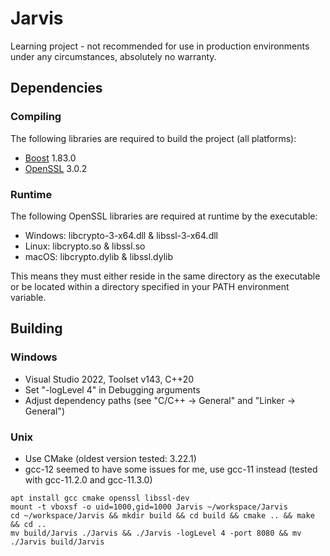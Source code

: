 # Jarvis

Learning project - not recommended for use in production environments under any circumstances, absolutely no warranty.

## Dependencies

### Compiling

The following libraries are required to build the project (all platforms):

- [Boost](https://www.boost.org) 1.83.0
- [OpenSSL](https://www.openssl.org) 3.0.2

### Runtime

The following OpenSSL libraries are required at runtime by the executable:

- Windows: libcrypto-3-x64.dll & libssl-3-x64.dll
- Linux: libcrypto.so & libssl.so
- macOS: libcrypto.dylib & libssl.dylib

This means they must either reside in the same directory as the executable or be located within a directory specified in your PATH environment variable.

## Building

### Windows

- Visual Studio 2022, Toolset v143, C++20
- Set "-logLevel 4" in Debugging arguments
- Adjust dependency paths (see "C/C++ -> General" and "Linker -> General")

### Unix

- Use CMake (oldest version tested: 3.22.1)
- gcc-12 seemed to have some issues for me, use gcc-11 instead (tested with gcc-11.2.0 and gcc-11.3.0)

```
apt install gcc cmake openssl libssl-dev
mount -t vboxsf -o uid=1000,gid=1000 Jarvis ~/workspace/Jarvis 
cd ~/workspace/Jarvis && mkdir build && cd build && cmake .. && make && cd ..
mv build/Jarvis ./Jarvis && ./Jarvis -logLevel 4 -port 8080 && mv ./Jarvis build/Jarvis
```